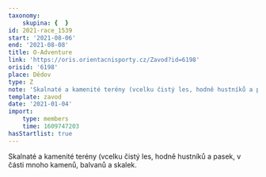 ```yaml
---
taxonomy:
    skupina: {  }
id: 2021-race_1539
start: '2021-08-06'
end: '2021-08-08'
title: O-Adventure
link: 'https://oris.orientacnisporty.cz/Zavod?id=6198'
orisid: '6198'
place: Dědov
type: Z
note: 'Skalnaté a kamenité terény (vcelku čistý les, hodně hustníků a pasek, v části mnoho kamenů, balvanů a skalek) v okolí stolové hory Ostaš v Broumovské vrchovině přivítají na počátku srpna pětistovku závodníků (to limit daný CHKO). Pět etap za tři dny zahájí v pátek krátká trať a lesní sprint, sobota v sobotu bude opět krátká trať a lesní sprint, v neděli program zakončí zkrácená klasika. Mapy pro všechny etapy připravil Tomáš Leštínský. Cntrem závodu bude Dědov.'
template: zavod
date: '2021-01-04'
import:
    type: members
    time: 1609747203
hasStartlist: true
---
```


Skalnaté a kamenité terény (vcelku čistý les, hodně hustníků a pasek, v části mnoho kamenů, balvanů a skalek.